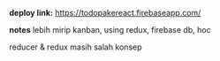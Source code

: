 **deploy link:**
https://todopakereact.firebaseapp.com/

**notes**
lebih mirip kanban, using redux, firebase db, hoc 

reducer & redux masih salah konsep
